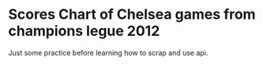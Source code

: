 # Scores Chart of Chelsea games from champions legue 2012
Just some practice before learning how to scrap and use api.

